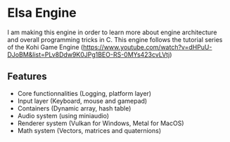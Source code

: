 # Elsa Engine

I am making this engine in order to learn more about engine architecture and overall programming tricks in C. This engine follows
the tutorial series of the Kohi Game Engine (https://www.youtube.com/watch?v=dHPuU-DJoBM&list=PLv8Ddw9K0JPg1BEO-RS-0MYs423cvLVtj)
											
## Features
											
- Core functionnalities (Logging, platform layer)
- Input layer (Keyboard, mouse and gamepad)
- Containers (Dynamic array, hash table)
- Audio system (using miniaudio)
- Renderer system (Vulkan for Windows, Metal for MacOS)
- Math system (Vectors, matrices and quaternions)
